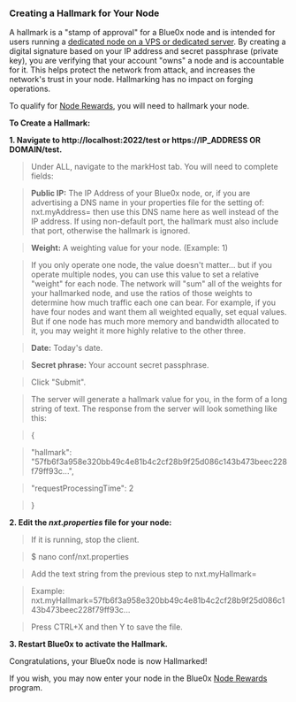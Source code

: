 ### **Creating a Hallmark for Your Node** ###

A hallmark is a "stamp of approval" for a Blue0x node and is intended for users running a [dedicated node on a VPS or dedicated server](vps.md).  By creating a digital signature based on your IP address and secret passphrase (private key), you are verifying that your account "owns" a node and is accountable for it.  This helps protect the network from attack, and increases the network's trust in your node.   Hallmarking has no impact on forging operations.  

To qualify for [Node Rewards](../node_rewards/index.md), you will need to hallmark your node.

**To Create a Hallmark:**

**1. Navigate to http://localhost:2022/test or https://IP_ADDRESS OR DOMAIN/test.**

>Under ALL, navigate to the markHost tab. You will need to complete fields:

>**Public IP:** The IP Address of your Blue0x node, or, if you are advertising a DNS name in your properties file for the setting of: nxt.myAddress= then use this DNS name here as well instead of the IP address. If using non-default port, the hallmark must also include that port, otherwise the hallmark is ignored.

>**Weight:** A weighting value for your node. (Example: 1)

>If you only operate one node, the value doesn't matter... but if you operate multiple nodes, you can use this value to set a relative "weight" for each node.  The network will "sum" all of the weights for your hallmarked node, and use the ratios of those weights to determine how much traffic each one can bear.  For example, if you have four nodes and want them all weighted equally, set equal values.  But if one node has much more memory and bandwidth allocated to it, you may weight it more highly relative to the other three.

>**Date:** Today's date.

>**Secret phrase:** Your account secret passphrase.

>Click "Submit".

>The server will generate a hallmark value for you, in the form of a long string of text.  The response from the server will look something like this:

>{

 >"hallmark": "57fb6f3a958e320bb49c4e81b4c2cf28b9f25d086c143b473beec228f79ff93c...",

 >"requestProcessingTime": 2

>}

**2. Edit the _nxt.properties_ file for your node:**

>If it is running, stop the client.

>$ nano conf/nxt.properties

>Add the text string from the previous step to nxt.myHallmark= 

>Example:
 nxt.myHallmark=57fb6f3a958e320bb49c4e81b4c2cf28b9f25d086c143b473beec228f79ff93c...

>Press CTRL+X and then Y to save the file.


**3. Restart Blue0x to activate the Hallmark.**

Congratulations, your Blue0x node is now Hallmarked!

If you wish, you may now enter your node in the Blue0x [Node Rewards](../node_rewards/index.md) program.
